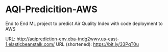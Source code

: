 # AQI-Predicition-AWS
End to End ML project to predict Air Quality Index with code deployment to AWS

URL: http://aqiprediction-env.eba-tndg2wwv.us-east-1.elasticbeanstalk.com/
URL (shortened): https://bit.ly/33PqT0u
